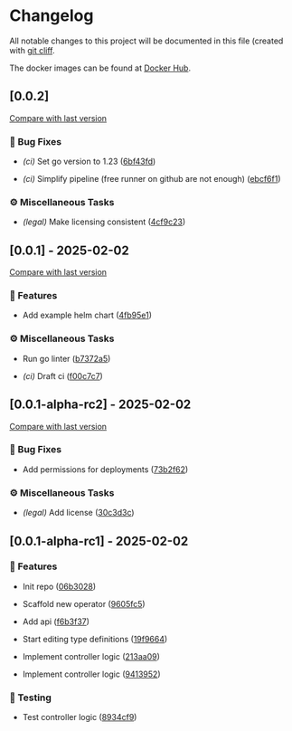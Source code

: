 # Changelog

All notable changes to this project will be documented in this file (created with [git cliff](https://git-cliff.org/).

The docker images can be found at [Docker Hub](https://hub.docker.com/r/katom92/pod-rotator-operator/tags).

## [0.0.2]

[Compare with last version](https://github.com/amasotti/pod-rotator-operator/compare/f00c7c7cbda7438e7177a405f2f5ad0a46056e51..)
### 🐛 Bug Fixes


- *(ci)* Set go version to 1.23 ([6bf43fd](https://github.com/amasotti/pod-rotator-operator/commit/6bf43fdbbc1e98dc5a925a57098fbafaa9f173ce))

- *(ci)* Simplify pipeline (free runner on github are not enough) ([ebcf6f1](https://github.com/amasotti/pod-rotator-operator/commit/ebcf6f12a8ca582373feeb68d9bce0fdebd19410))

### ⚙️ Miscellaneous Tasks


- *(legal)* Make licensing consistent ([4cf9c23](https://github.com/amasotti/pod-rotator-operator/commit/4cf9c23b6b091b7665be91300cce4d1833e90ec9))

## [0.0.1] - 2025-02-02

[Compare with last version](https://github.com/amasotti/pod-rotator-operator/compare/73b2f627f0c851f41437e41e70e1937fbe9de770..f00c7c7cbda7438e7177a405f2f5ad0a46056e51)
### 🚀 Features


- Add example helm chart ([4fb95e1](https://github.com/amasotti/pod-rotator-operator/commit/4fb95e1e052af3e58e7926ae140a0d797ea7e14f))

### ⚙️ Miscellaneous Tasks


- Run go linter ([b7372a5](https://github.com/amasotti/pod-rotator-operator/commit/b7372a559a171e4f6c1ccbd73c430e042ad1776f))

- *(ci)* Draft ci ([f00c7c7](https://github.com/amasotti/pod-rotator-operator/commit/f00c7c7cbda7438e7177a405f2f5ad0a46056e51))

## [0.0.1-alpha-rc2] - 2025-02-02

[Compare with last version](https://github.com/amasotti/pod-rotator-operator/compare/8934cf90f4e21e456cf4d11bf3f596ea59516916..73b2f627f0c851f41437e41e70e1937fbe9de770)
### 🐛 Bug Fixes


- Add permissions for deployments ([73b2f62](https://github.com/amasotti/pod-rotator-operator/commit/73b2f627f0c851f41437e41e70e1937fbe9de770))

### ⚙️ Miscellaneous Tasks


- *(legal)* Add license ([30c3d3c](https://github.com/amasotti/pod-rotator-operator/commit/30c3d3cfe9294f28dc039001c69cd7bbfce313ce))

## [0.0.1-alpha-rc1] - 2025-02-02

### 🚀 Features


- Init repo ([06b3028](https://github.com/amasotti/pod-rotator-operator/commit/06b3028146a1251dae0ee0b534ad919769ca39aa))

- Scaffold new operator ([9605fc5](https://github.com/amasotti/pod-rotator-operator/commit/9605fc58a14bdc46b55773b39583a9e6198bb228))

- Add api ([f6b3f37](https://github.com/amasotti/pod-rotator-operator/commit/f6b3f37ea00b5d00a55332356cf7236d4f2136c4))

- Start editing type definitions ([19f9664](https://github.com/amasotti/pod-rotator-operator/commit/19f96646d6e292f1c296d7e69d352b8c2ece2c19))

- Implement controller logic ([213aa09](https://github.com/amasotti/pod-rotator-operator/commit/213aa09b580d94516d26e5fa80b90d1ea97662fb))

- Implement controller logic ([9413952](https://github.com/amasotti/pod-rotator-operator/commit/941395239395ef4acbbb50638e296f9626f3d0b0))

### 🧪 Testing


- Test controller logic ([8934cf9](https://github.com/amasotti/pod-rotator-operator/commit/8934cf90f4e21e456cf4d11bf3f596ea59516916))

<!-- generated by git-cliff -->
